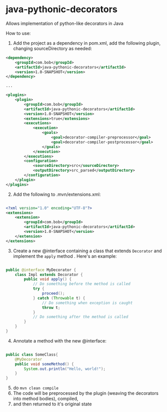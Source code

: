 # java-pythonic-decorators
Allows implementation of python-like decorators in Java

How to use:

1. Add the project as a dependency in pom.xml, add the following plugin, changing sourceDirectory as needed:
```xml
<dependency>
    <groupId>com.bob</groupId>
    <artifactId>java-pythonic-decorators</artifactId>
    <version>1.0-SNAPSHOT</version>
</dependency>

...

<plugins>
    <plugin>
        <groupId>com.bob</groupId>
        <artifactId>java-pythonic-decorators</artifactId>
        <version>1.0-SNAPSHOT</version>
        <extensions>true</extensions>
        <executions>
            <execution>
                <goals>
                    <goal>decorator-compiler-preprocessor</goal>
                    <goal>decorator-compiler-postprocessor</goal>
                </goals>
            </execution>
        </executions>
        <configuration>
            <sourceDirectory>src</sourceDirectory>
            <outputDirectory>src_parsed</outputDirectory>
        </configuration>
    </plugin>
</plugins>
```
2. Add the following to .mvn/extensions.xml:
```xml

<?xml version="1.0" encoding="UTF-8"?>
<extensions>
    <extension>
        <groupId>com.bob</groupId>
        <artifactId>java-pythonic-decorators</artifactId>
        <version>1.0-SNAPSHOT</version>
    </extension>
</extensions>

```
3. Create a new @interface containing a class that extends `Decorator` and implement the `apply` method
. Here's an example:
```java

public @interface MyDecorator {
    class Impl extends Decorator {
        public void apply() {
            // Do something before the method is called
            try {
                proceed();
            } catch (Throwable t) {
                // Do something when exception is caught
                throw t;
            }
            // Do something after the method is called
        }
    }
}

```
4. Annotate a method with the new @interface:
```java

public class SomeClass{
    @MyDecorator
    public void someMethod() {
        System.out.println("Hello, world!");
    }
}

```
5. do `mvn clean compile`
6. The code will be preprocessed by the plugin (weaving the decorators into method bodies), compiled,
7. and then returned to it's original state
